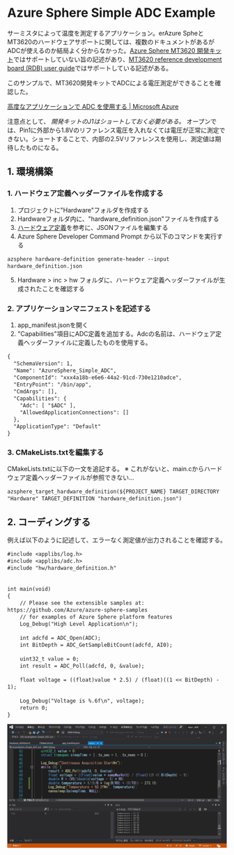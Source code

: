 # Azure Sphere Simple ADC Example
サーミスタによって温度を測定するアプリケーション。erAzure SpheとMT3620のハードウェアサポートに関しては、複数のドキュメントがあるがADCが使えるのか結局よく分からなかった。[Azure Sphere MT3620 開発キット](https://seeedjp.github.io/Wiki/MT3620/)ではサポートしていない旨の記述があり、[MT3620 reference development board (RDB) user guide](https://docs.microsoft.com/ja-jp/azure-sphere/hardware/mt3620-user-guide)ではサポートしている記述がある。

このサンプルで、MT3620開発キットでADCによる電圧測定ができることを確認した。

[高度なアプリケーションで ADC を使用する | Microsoft Azure](https://docs.microsoft.com/ja-jp/azure-sphere/app-development/adc)

注意点として、 _開発キットのJ1はショートしておく必要がある。_ オープンでは、Pin1に外部から1.8Vのリファレンス電圧を入れなくては電圧が正常に測定できない。ショートすることで、内部の2.5Vリファレンスを使用し、測定値は期待したものになる。

## 1. 環境構築

### 1. ハードウェア定義ヘッダーファイルを作成する
1. プロジェクトに"Hardware"フォルダを作成する
2. Hardwareフォルダ内に、"hardware_definition.json"ファイルを作成する
3. [ハードウェア定義](htt\/ｐｓps://docs.microsoft.com/ja-jp/azure-sphere/hardware/hardware-abstraction)を参考に、JSONファイルを編集する
4. Azure Sphere Developer Command Prompt から以下のコマンドを実行する
```
azsphere hardware-definition generate-header --input hardware_definition.json
```
5. Hardware > inc > hw フォルダに、ハードウェア定義ヘッダーファイルが生成されたことを確認する


### 2. アプリケーションマニフェストを記述する
1. app_manifest.jsonを開く
2. "Capabilities"項目にADC定義を追加する。Adcの名前は、ハードウェア定義ヘッダーファイルに定義したものを使用する。
```
{
  "SchemaVersion": 1,
  "Name": "AzureSphere_Simple_ADC",
  "ComponentId": "xxx4a18b-e6e6-44a2-91cd-730e1210adce",
  "EntryPoint": "/bin/app",
  "CmdArgs": [],
  "Capabilities": {
    "Adc": [ "$ADC" ],
    "AllowedApplicationConnections": []
  },
  "ApplicationType": "Default"
}
```


### 3. CMakeLists.txtを編集する
CMakeLists.txtに以下の一文を追記する。
※ これがないと、main.cからハードウェア定義ヘッダーファイルが参照できない...
```
azsphere_target_hardware_definition(${PROJECT_NAME} TARGET_DIRECTORY "Hardware" TARGET_DEFINITION "hardware_definition.json")
```


## 2. コーディングする
例えば以下のように記述して、エラーなく測定値が出力されることを確認する。
```
#include <applibs/log.h>
#include <applibs/adc.h>
#include "hw/hardware_definition.h"


int main(void)
{
    // Please see the extensible samples at: https://github.com/Azure/azure-sphere-samples
    // for examples of Azure Sphere platform features
    Log_Debug("High Level Application\n");

    int adcfd = ADC_Open(ADC);
    int BitDepth = ADC_GetSampleBitCount(adcfd, AI0);
    
    uint32_t value = 0;
    int result = ADC_Poll(adcfd, 0, &value);

    float voltage = ((float)value * 2.5) / (float)((1 << BitDepth) - 1);

    Log_Debug("Voltage is %.6f\n", voltage);
    return 0;
}
```

<p align="center">
  <img width="800" src="https://github.com/hayatochigi/images/blob/master/Azure%20Sphere%20Example/Azure%20Sphere%20-%20ADC%20Result.png">
</p>

